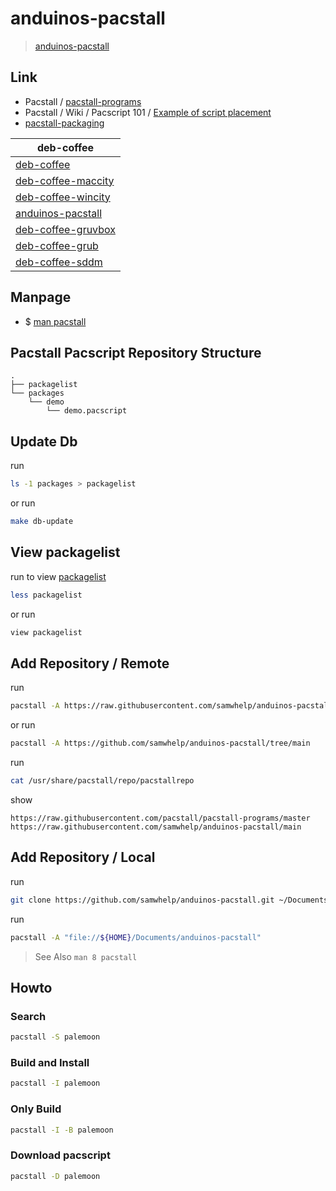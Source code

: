 

# anduinos-pacstall

> [anduinos-pacstall](https://samwhelp.github.io/anduinos-pacstall/)




## Link

* Pacstall / [pacstall-programs](https://github.com/pacstall/pacstall-programs#pacstall-programs)
* Pacstall / Wiki / Pacscript 101 / [Example of script placement](https://github.com/pacstall/pacstall/wiki/Pacscript-101#pacscript-name)
* [pacstall-packaging](https://github.com/samwhelp/pacstall-packaging)


| deb-coffee |
| ---------- |
| [deb-coffee](https://github.com/samwhelp/deb-coffee) |
| [deb-coffee-maccity](https://github.com/samwhelp/deb-coffee-maccity) |
| [deb-coffee-wincity](https://github.com/samwhelp/deb-coffee-wincity) |
| [anduinos-pacstall](https://github.com/samwhelp/anduinos-pacstall) |
| [deb-coffee-gruvbox](https://github.com/samwhelp/deb-coffee-gruvbox) |
| [deb-coffee-grub](https://github.com/samwhelp/deb-coffee-grub) |
| [deb-coffee-sddm](https://github.com/samwhelp/deb-coffee-sddm) |




## Manpage

* $ [man pacstall](https://github.com/samwhelp/deb-coffee/blob/main/helper/share/manpage/pacstall.md#manpage)




## Pacstall Pacscript Repository Structure


```
.
├── packagelist
└── packages
    └── demo
        └── demo.pacscript
```


## Update Db

run

``` sh
ls -1 packages > packagelist
```

or run

``` sh
make db-update
```




## View packagelist

run to view [packagelist](packagelist)

``` sh
less packagelist
```

or run

``` sh
view packagelist
```




## Add Repository / Remote

run

``` sh
pacstall -A https://raw.githubusercontent.com/samwhelp/anduinos-pacstall/main
```

or run

``` sh
pacstall -A https://github.com/samwhelp/anduinos-pacstall/tree/main
```


run

``` sh
cat /usr/share/pacstall/repo/pacstallrepo
```

show

```
https://raw.githubusercontent.com/pacstall/pacstall-programs/master
https://raw.githubusercontent.com/samwhelp/anduinos-pacstall/main
```




## Add Repository / Local

run

``` sh
git clone https://github.com/samwhelp/anduinos-pacstall.git ~/Documents/anduinos-pacstall
```


run

``` sh
pacstall -A "file://${HOME}/Documents/anduinos-pacstall"
```

> See Also `man 8 pacstall`


## Howto

### Search

``` sh
pacstall -S palemoon
```


### Build and Install

``` sh
pacstall -I palemoon
```


### Only Build

``` sh
pacstall -I -B palemoon
```


### Download pacscript

``` sh
pacstall -D palemoon
```
